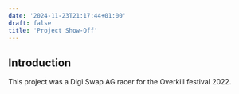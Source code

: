 ```yaml
---
date: '2024-11-23T21:17:44+01:00'
draft: false
title: 'Project Show-Off'
---
```


## Introduction

This project was a Digi Swap AG racer for the Overkill festival 2022.